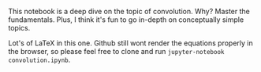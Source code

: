 This notebook is a deep dive on the topic of convolution. Why? Master the fundamentals. Plus, I think it's fun to go in-depth on conceptually simple topics.

Lot's of LaTeX in this one. Github still wont render the equations properly in the browser, so please feel free to clone and run `jupyter-notebook convolution.ipynb`.
